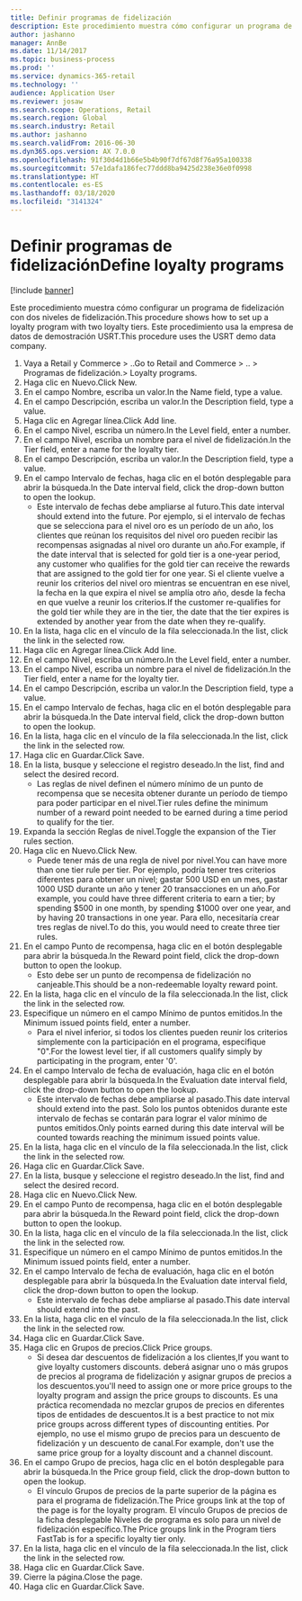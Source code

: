 ```yaml
---
title: Definir programas de fidelización
description: Este procedimiento muestra cómo configurar un programa de fidelización con dos niveles de fidelización.
author: jashanno
manager: AnnBe
ms.date: 11/14/2017
ms.topic: business-process
ms.prod: ''
ms.service: dynamics-365-retail
ms.technology: ''
audience: Application User
ms.reviewer: josaw
ms.search.scope: Operations, Retail
ms.search.region: Global
ms.search.industry: Retail
ms.author: jashanno
ms.search.validFrom: 2016-06-30
ms.dyn365.ops.version: AX 7.0.0
ms.openlocfilehash: 91f30d4d1b66e5b4b90f7df67d8f76a95a100338
ms.sourcegitcommit: 57e1dafa186fec77ddd8ba9425d238e36e0f0998
ms.translationtype: HT
ms.contentlocale: es-ES
ms.lasthandoff: 03/18/2020
ms.locfileid: "3141324"
---
```

# <a name="define-loyalty-programs"></a><span data-ttu-id="1b32a-103">Definir programas de fidelización</span><span class="sxs-lookup"><span data-stu-id="1b32a-103">Define loyalty programs</span></span>

[!include [banner](../includes/banner.md)]

<span data-ttu-id="1b32a-104">Este procedimiento muestra cómo configurar un programa de fidelización con dos niveles de fidelización.</span><span class="sxs-lookup"><span data-stu-id="1b32a-104">This procedure shows how to set up a loyalty program with two loyalty tiers.</span></span> <span data-ttu-id="1b32a-105">Este procedimiento usa la empresa de datos de demostración USRT.</span><span class="sxs-lookup"><span data-stu-id="1b32a-105">This procedure uses the USRT demo data company.</span></span>

1. <span data-ttu-id="1b32a-106">Vaya a Retail y Commerce > ..</span><span class="sxs-lookup"><span data-stu-id="1b32a-106">Go to Retail and Commerce > ..</span></span> <span data-ttu-id="1b32a-107">> Programas de fidelización.</span><span class="sxs-lookup"><span data-stu-id="1b32a-107">> Loyalty programs.</span></span>
2. <span data-ttu-id="1b32a-108">Haga clic en Nuevo.</span><span class="sxs-lookup"><span data-stu-id="1b32a-108">Click New.</span></span>
3. <span data-ttu-id="1b32a-109">En el campo Nombre, escriba un valor.</span><span class="sxs-lookup"><span data-stu-id="1b32a-109">In the Name field, type a value.</span></span>
4. <span data-ttu-id="1b32a-110">En el campo Descripción, escriba un valor.</span><span class="sxs-lookup"><span data-stu-id="1b32a-110">In the Description field, type a value.</span></span>
5. <span data-ttu-id="1b32a-111">Haga clic en Agregar línea.</span><span class="sxs-lookup"><span data-stu-id="1b32a-111">Click Add line.</span></span>
6. <span data-ttu-id="1b32a-112">En el campo Nivel, escriba un número.</span><span class="sxs-lookup"><span data-stu-id="1b32a-112">In the Level field, enter a number.</span></span>
7. <span data-ttu-id="1b32a-113">En el campo Nivel, escriba un nombre para el nivel de fidelización.</span><span class="sxs-lookup"><span data-stu-id="1b32a-113">In the Tier field, enter a name for the loyalty tier.</span></span>
8. <span data-ttu-id="1b32a-114">En el campo Descripción, escriba un valor.</span><span class="sxs-lookup"><span data-stu-id="1b32a-114">In the Description field, type a value.</span></span>
9. <span data-ttu-id="1b32a-115">En el campo Intervalo de fechas, haga clic en el botón desplegable para abrir la búsqueda.</span><span class="sxs-lookup"><span data-stu-id="1b32a-115">In the Date interval field, click the drop-down button to open the lookup.</span></span>
    * <span data-ttu-id="1b32a-116">Este intervalo de fechas debe ampliarse al futuro.</span><span class="sxs-lookup"><span data-stu-id="1b32a-116">This date interval should extend into the future.</span></span> <span data-ttu-id="1b32a-117">Por ejemplo, si el intervalo de fechas que se selecciona para el nivel oro es un período de un año, los clientes que reúnan los requisitos del nivel oro pueden recibir las recompensas asignadas al nivel oro durante un año.</span><span class="sxs-lookup"><span data-stu-id="1b32a-117">For example, if the date interval that is selected for gold tier is a one-year period, any customer who qualifies for the gold tier can receive the rewards that are assigned to the gold tier for one year.</span></span> <span data-ttu-id="1b32a-118">Si el cliente vuelve a reunir los criterios del nivel oro mientras se encuentran en ese nivel, la fecha en la que expira el nivel se amplía otro año, desde la fecha en que vuelve a reunir los criterios.</span><span class="sxs-lookup"><span data-stu-id="1b32a-118">If the customer re-qualifies for the gold tier while they are in the tier, the date that the tier expires is extended by another year from the date when they re-qualify.</span></span>  
10. <span data-ttu-id="1b32a-119">En la lista, haga clic en el vínculo de la fila seleccionada.</span><span class="sxs-lookup"><span data-stu-id="1b32a-119">In the list, click the link in the selected row.</span></span>
11. <span data-ttu-id="1b32a-120">Haga clic en Agregar línea.</span><span class="sxs-lookup"><span data-stu-id="1b32a-120">Click Add line.</span></span>
12. <span data-ttu-id="1b32a-121">En el campo Nivel, escriba un número.</span><span class="sxs-lookup"><span data-stu-id="1b32a-121">In the Level field, enter a number.</span></span>
13. <span data-ttu-id="1b32a-122">En el campo Nivel, escriba un nombre para el nivel de fidelización.</span><span class="sxs-lookup"><span data-stu-id="1b32a-122">In the Tier field, enter a name for the loyalty tier.</span></span>
14. <span data-ttu-id="1b32a-123">En el campo Descripción, escriba un valor.</span><span class="sxs-lookup"><span data-stu-id="1b32a-123">In the Description field, type a value.</span></span>
15. <span data-ttu-id="1b32a-124">En el campo Intervalo de fechas, haga clic en el botón desplegable para abrir la búsqueda.</span><span class="sxs-lookup"><span data-stu-id="1b32a-124">In the Date interval field, click the drop-down button to open the lookup.</span></span>
16. <span data-ttu-id="1b32a-125">En la lista, haga clic en el vínculo de la fila seleccionada.</span><span class="sxs-lookup"><span data-stu-id="1b32a-125">In the list, click the link in the selected row.</span></span>
17. <span data-ttu-id="1b32a-126">Haga clic en Guardar.</span><span class="sxs-lookup"><span data-stu-id="1b32a-126">Click Save.</span></span>
18. <span data-ttu-id="1b32a-127">En la lista, busque y seleccione el registro deseado.</span><span class="sxs-lookup"><span data-stu-id="1b32a-127">In the list, find and select the desired record.</span></span>
    * <span data-ttu-id="1b32a-128">Las reglas de nivel definen el número mínimo de un punto de recompensa que se necesita obtener durante un período de tiempo para poder participar en el nivel.</span><span class="sxs-lookup"><span data-stu-id="1b32a-128">Tier rules define the minimum number of a reward point needed to be earned during a time period to qualify for the tier.</span></span>  
19. <span data-ttu-id="1b32a-129">Expanda la sección Reglas de nivel.</span><span class="sxs-lookup"><span data-stu-id="1b32a-129">Toggle the expansion of the Tier rules section.</span></span>
20. <span data-ttu-id="1b32a-130">Haga clic en Nuevo.</span><span class="sxs-lookup"><span data-stu-id="1b32a-130">Click New.</span></span>
    * <span data-ttu-id="1b32a-131">Puede tener más de una regla de nivel por nivel.</span><span class="sxs-lookup"><span data-stu-id="1b32a-131">You can have more than one tier rule per tier.</span></span> <span data-ttu-id="1b32a-132">Por ejemplo, podría tener tres criterios diferentes para obtener un nivel; gastar 500 USD en un mes, gastar 1000 USD durante un año y tener 20 transacciones en un año.</span><span class="sxs-lookup"><span data-stu-id="1b32a-132">For example, you could have three different criteria to earn a tier; by spending $500 in one month, by spending $1000 over one year, and by having 20 transactions in one year.</span></span> <span data-ttu-id="1b32a-133">Para ello, necesitaría crear tres reglas de nivel.</span><span class="sxs-lookup"><span data-stu-id="1b32a-133">To do this, you would need to create three tier rules.</span></span>  
21. <span data-ttu-id="1b32a-134">En el campo Punto de recompensa, haga clic en el botón desplegable para abrir la búsqueda.</span><span class="sxs-lookup"><span data-stu-id="1b32a-134">In the Reward point field, click the drop-down button to open the lookup.</span></span>
    * <span data-ttu-id="1b32a-135">Esto debe ser un punto de recompensa de fidelización no canjeable.</span><span class="sxs-lookup"><span data-stu-id="1b32a-135">This should be a non-redeemable loyalty reward point.</span></span>  
22. <span data-ttu-id="1b32a-136">En la lista, haga clic en el vínculo de la fila seleccionada.</span><span class="sxs-lookup"><span data-stu-id="1b32a-136">In the list, click the link in the selected row.</span></span>
23. <span data-ttu-id="1b32a-137">Especifique un número en el campo Mínimo de puntos emitidos.</span><span class="sxs-lookup"><span data-stu-id="1b32a-137">In the Minimum issued points field, enter a number.</span></span>
    * <span data-ttu-id="1b32a-138">Para el nivel inferior, si todos los clientes pueden reunir los criterios simplemente con la participación en el programa, especifique "0".</span><span class="sxs-lookup"><span data-stu-id="1b32a-138">For the lowest level tier, if all customers qualify simply by participating in the program, enter '0'.</span></span>  
24. <span data-ttu-id="1b32a-139">En el campo Intervalo de fecha de evaluación, haga clic en el botón desplegable para abrir la búsqueda.</span><span class="sxs-lookup"><span data-stu-id="1b32a-139">In the Evaluation date interval field, click the drop-down button to open the lookup.</span></span>
    * <span data-ttu-id="1b32a-140">Este intervalo de fechas debe ampliarse al pasado.</span><span class="sxs-lookup"><span data-stu-id="1b32a-140">This date interval should extend into the past.</span></span> <span data-ttu-id="1b32a-141">Solo los puntos obtenidos durante este intervalo de fechas se contarán para lograr el valor mínimo de puntos emitidos.</span><span class="sxs-lookup"><span data-stu-id="1b32a-141">Only points earned during this date interval will be counted towards reaching the minimum issued points value.</span></span>  
25. <span data-ttu-id="1b32a-142">En la lista, haga clic en el vínculo de la fila seleccionada.</span><span class="sxs-lookup"><span data-stu-id="1b32a-142">In the list, click the link in the selected row.</span></span>
26. <span data-ttu-id="1b32a-143">Haga clic en Guardar.</span><span class="sxs-lookup"><span data-stu-id="1b32a-143">Click Save.</span></span>
27. <span data-ttu-id="1b32a-144">En la lista, busque y seleccione el registro deseado.</span><span class="sxs-lookup"><span data-stu-id="1b32a-144">In the list, find and select the desired record.</span></span>
28. <span data-ttu-id="1b32a-145">Haga clic en Nuevo.</span><span class="sxs-lookup"><span data-stu-id="1b32a-145">Click New.</span></span>
29. <span data-ttu-id="1b32a-146">En el campo Punto de recompensa, haga clic en el botón desplegable para abrir la búsqueda.</span><span class="sxs-lookup"><span data-stu-id="1b32a-146">In the Reward point field, click the drop-down button to open the lookup.</span></span>
30. <span data-ttu-id="1b32a-147">En la lista, haga clic en el vínculo de la fila seleccionada.</span><span class="sxs-lookup"><span data-stu-id="1b32a-147">In the list, click the link in the selected row.</span></span>
31. <span data-ttu-id="1b32a-148">Especifique un número en el campo Mínimo de puntos emitidos.</span><span class="sxs-lookup"><span data-stu-id="1b32a-148">In the Minimum issued points field, enter a number.</span></span>
32. <span data-ttu-id="1b32a-149">En el campo Intervalo de fecha de evaluación, haga clic en el botón desplegable para abrir la búsqueda.</span><span class="sxs-lookup"><span data-stu-id="1b32a-149">In the Evaluation date interval field, click the drop-down button to open the lookup.</span></span>
    * <span data-ttu-id="1b32a-150">Este intervalo de fechas debe ampliarse al pasado.</span><span class="sxs-lookup"><span data-stu-id="1b32a-150">This date interval should extend into the past.</span></span>  
33. <span data-ttu-id="1b32a-151">En la lista, haga clic en el vínculo de la fila seleccionada.</span><span class="sxs-lookup"><span data-stu-id="1b32a-151">In the list, click the link in the selected row.</span></span>
34. <span data-ttu-id="1b32a-152">Haga clic en Guardar.</span><span class="sxs-lookup"><span data-stu-id="1b32a-152">Click Save.</span></span>
35. <span data-ttu-id="1b32a-153">Haga clic en Grupos de precios.</span><span class="sxs-lookup"><span data-stu-id="1b32a-153">Click Price groups.</span></span>
    * <span data-ttu-id="1b32a-154">Si desea dar descuentos de fidelización a los clientes,</span><span class="sxs-lookup"><span data-stu-id="1b32a-154">If you want to give loyalty customers discounts.</span></span> <span data-ttu-id="1b32a-155">deberá asignar uno o más grupos de precios al programa de fidelización y asignar grupos de precios a los descuentos.</span><span class="sxs-lookup"><span data-stu-id="1b32a-155">you'll need to assign one or more price groups to the loyalty program and assign the price groups to discounts.</span></span> <span data-ttu-id="1b32a-156">Es una práctica recomendada no mezclar grupos de precios en diferentes tipos de entidades de descuentos.</span><span class="sxs-lookup"><span data-stu-id="1b32a-156">It is a best practice to not mix price groups across different types of discounting entities.</span></span>  <span data-ttu-id="1b32a-157">Por ejemplo, no use el mismo grupo de precios para un descuento de fidelización y un descuento de canal.</span><span class="sxs-lookup"><span data-stu-id="1b32a-157">For example, don't use the same price group for a loyalty discount and a channel discount.</span></span>  
36. <span data-ttu-id="1b32a-158">En el campo Grupo de precios, haga clic en el botón desplegable para abrir la búsqueda.</span><span class="sxs-lookup"><span data-stu-id="1b32a-158">In the Price group field, click the drop-down button to open the lookup.</span></span>
    * <span data-ttu-id="1b32a-159">El vínculo Grupos de precios de la parte superior de la página es para el programa de fidelización.</span><span class="sxs-lookup"><span data-stu-id="1b32a-159">The Price groups link at the top of the page is for the loyalty program.</span></span> <span data-ttu-id="1b32a-160">El vínculo Grupos de precios de la ficha desplegable Niveles de programa es solo para un nivel de fidelización específico.</span><span class="sxs-lookup"><span data-stu-id="1b32a-160">The Price groups link in the Program tiers FastTab is for a specific loyalty tier only.</span></span>  
37. <span data-ttu-id="1b32a-161">En la lista, haga clic en el vínculo de la fila seleccionada.</span><span class="sxs-lookup"><span data-stu-id="1b32a-161">In the list, click the link in the selected row.</span></span>
38. <span data-ttu-id="1b32a-162">Haga clic en Guardar.</span><span class="sxs-lookup"><span data-stu-id="1b32a-162">Click Save.</span></span>
39. <span data-ttu-id="1b32a-163">Cierre la página.</span><span class="sxs-lookup"><span data-stu-id="1b32a-163">Close the page.</span></span>
40. <span data-ttu-id="1b32a-164">Haga clic en Guardar.</span><span class="sxs-lookup"><span data-stu-id="1b32a-164">Click Save.</span></span>

